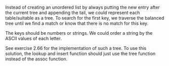 Instead of creating an unordered list by always putting the new entry after the current tree and appending the tail, we could represent each table/suitable as a tree. To search for the first key, we traverse the balanced tree until we find a match or know that there is no match for this key. 

The keys should be numbers or strings. We could order a string by the ASCII values of each letter. 

See exercise 2.66 for the implementation of such a tree. To use this solution, the lookup and insert function should just use the tree function instead of the assoc function. 